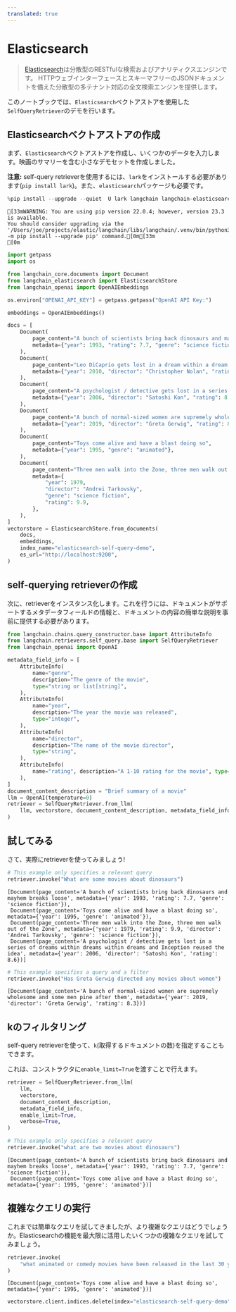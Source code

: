 ```yaml
---
translated: true
---
```


# Elasticsearch

> [Elasticsearch](https://www.elastic.co/elasticsearch/)は分散型のRESTfulな検索およびアナリティクスエンジンです。
> HTTPウェブインターフェースとスキーマフリーのJSONドキュメントを備えた分散型の多テナント対応の全文検索エンジンを提供します。

このノートブックでは、`Elasticsearch`ベクトアストアを使用した`SelfQueryRetriever`のデモを行います。

## Elasticsearchベクトアストアの作成

まず、`Elasticsearch`ベクトアストアを作成し、いくつかのデータを入力します。映画のサマリーを含む小さなデモセットを作成しました。

**注意:** self-query retrieverを使用するには、`lark`をインストールする必要があります(`pip install lark`)。また、`elasticsearch`パッケージも必要です。

```python
%pip install --upgrade --quiet  U lark langchain langchain-elasticsearch
```

```output
[33mWARNING: You are using pip version 22.0.4; however, version 23.3 is available.
You should consider upgrading via the '/Users/joe/projects/elastic/langchain/libs/langchain/.venv/bin/python3 -m pip install --upgrade pip' command.[0m[33m
[0m
```

```python
import getpass
import os

from langchain_core.documents import Document
from langchain_elasticsearch import ElasticsearchStore
from langchain_openai import OpenAIEmbeddings

os.environ["OPENAI_API_KEY"] = getpass.getpass("OpenAI API Key:")

embeddings = OpenAIEmbeddings()
```

```python
docs = [
    Document(
        page_content="A bunch of scientists bring back dinosaurs and mayhem breaks loose",
        metadata={"year": 1993, "rating": 7.7, "genre": "science fiction"},
    ),
    Document(
        page_content="Leo DiCaprio gets lost in a dream within a dream within a dream within a ...",
        metadata={"year": 2010, "director": "Christopher Nolan", "rating": 8.2},
    ),
    Document(
        page_content="A psychologist / detective gets lost in a series of dreams within dreams within dreams and Inception reused the idea",
        metadata={"year": 2006, "director": "Satoshi Kon", "rating": 8.6},
    ),
    Document(
        page_content="A bunch of normal-sized women are supremely wholesome and some men pine after them",
        metadata={"year": 2019, "director": "Greta Gerwig", "rating": 8.3},
    ),
    Document(
        page_content="Toys come alive and have a blast doing so",
        metadata={"year": 1995, "genre": "animated"},
    ),
    Document(
        page_content="Three men walk into the Zone, three men walk out of the Zone",
        metadata={
            "year": 1979,
            "director": "Andrei Tarkovsky",
            "genre": "science fiction",
            "rating": 9.9,
        },
    ),
]
vectorstore = ElasticsearchStore.from_documents(
    docs,
    embeddings,
    index_name="elasticsearch-self-query-demo",
    es_url="http://localhost:9200",
)
```

## self-querying retrieverの作成

次に、retrieverをインスタンス化します。これを行うには、ドキュメントがサポートするメタデータフィールドの情報と、ドキュメントの内容の簡単な説明を事前に提供する必要があります。

```python
from langchain.chains.query_constructor.base import AttributeInfo
from langchain.retrievers.self_query.base import SelfQueryRetriever
from langchain_openai import OpenAI

metadata_field_info = [
    AttributeInfo(
        name="genre",
        description="The genre of the movie",
        type="string or list[string]",
    ),
    AttributeInfo(
        name="year",
        description="The year the movie was released",
        type="integer",
    ),
    AttributeInfo(
        name="director",
        description="The name of the movie director",
        type="string",
    ),
    AttributeInfo(
        name="rating", description="A 1-10 rating for the movie", type="float"
    ),
]
document_content_description = "Brief summary of a movie"
llm = OpenAI(temperature=0)
retriever = SelfQueryRetriever.from_llm(
    llm, vectorstore, document_content_description, metadata_field_info, verbose=True
)
```

## 試してみる

さて、実際にretrieverを使ってみましょう!

```python
# This example only specifies a relevant query
retriever.invoke("What are some movies about dinosaurs")
```

```output
[Document(page_content='A bunch of scientists bring back dinosaurs and mayhem breaks loose', metadata={'year': 1993, 'rating': 7.7, 'genre': 'science fiction'}),
 Document(page_content='Toys come alive and have a blast doing so', metadata={'year': 1995, 'genre': 'animated'}),
 Document(page_content='Three men walk into the Zone, three men walk out of the Zone', metadata={'year': 1979, 'rating': 9.9, 'director': 'Andrei Tarkovsky', 'genre': 'science fiction'}),
 Document(page_content='A psychologist / detective gets lost in a series of dreams within dreams within dreams and Inception reused the idea', metadata={'year': 2006, 'director': 'Satoshi Kon', 'rating': 8.6})]
```

```python
# This example specifies a query and a filter
retriever.invoke("Has Greta Gerwig directed any movies about women")
```

```output
[Document(page_content='A bunch of normal-sized women are supremely wholesome and some men pine after them', metadata={'year': 2019, 'director': 'Greta Gerwig', 'rating': 8.3})]
```

## kのフィルタリング

self-query retrieverを使って、`k`(取得するドキュメントの数)を指定することもできます。

これは、コンストラクタに`enable_limit=True`を渡すことで行えます。

```python
retriever = SelfQueryRetriever.from_llm(
    llm,
    vectorstore,
    document_content_description,
    metadata_field_info,
    enable_limit=True,
    verbose=True,
)
```

```python
# This example only specifies a relevant query
retriever.invoke("what are two movies about dinosaurs")
```

```output
[Document(page_content='A bunch of scientists bring back dinosaurs and mayhem breaks loose', metadata={'year': 1993, 'rating': 7.7, 'genre': 'science fiction'}),
 Document(page_content='Toys come alive and have a blast doing so', metadata={'year': 1995, 'genre': 'animated'})]
```

## 複雑なクエリの実行

これまでは簡単なクエリを試してきましたが、より複雑なクエリはどうでしょうか。Elasticsearchの機能を最大限に活用したいくつかの複雑なクエリを試してみましょう。

```python
retriever.invoke(
    "what animated or comedy movies have been released in the last 30 years about animated toys?"
)
```

```output
[Document(page_content='Toys come alive and have a blast doing so', metadata={'year': 1995, 'genre': 'animated'})]
```

```python
vectorstore.client.indices.delete(index="elasticsearch-self-query-demo")
```
